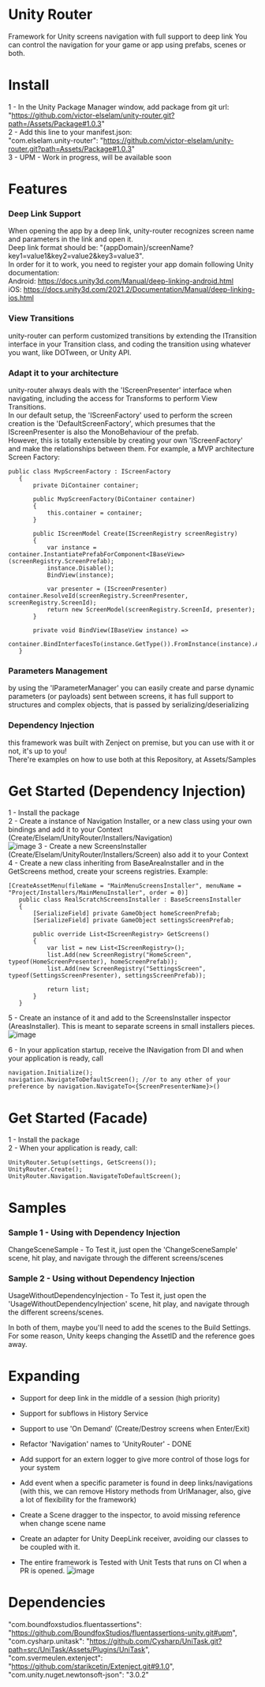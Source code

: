 # Unity Router

Framework for Unity screens navigation with full support to deep link
You can control the navigation for your game or app using prefabs, scenes or both.

# Install

1 - In the Unity Package Manager window, add package from git url: \
"https://github.com/victor-elselam/unity-router.git?path=/Assets/Package#1.0.3" \
2 - Add this line to your manifest.json: \
"com.elselam.unity-router": "https://github.com/victor-elselam/unity-router.git?path=Assets/Package#1.0.3" \
3 - UPM - Work in progress, will be available soon

# Features
### Deep Link Support
When opening the app by a deep link, unity-router recognizes screen name and parameters in the link and open it. \
Deep link format should be: "{appDomain}/screenName?key1=value1&key2=value2&key3=value3". \
In order for it to work, you need to register your app domain following Unity documentation: \
Android: https://docs.unity3d.com/Manual/deep-linking-android.html \
iOS: https://docs.unity3d.com/2021.2/Documentation/Manual/deep-linking-ios.html
    

### View Transitions
unity-router can perform customized transitions by extending the ITransition interface in your Transition class, and coding the transition using whatever you want, like DOTween, or Unity API.

### Adapt it to your architecture
unity-router always deals with the 'IScreenPresenter' interface when navigating, including the access for Transforms to perform View Transitions. \
In our default setup, the 'IScreenFactory' used to perform the screen creation is the 'DefaultScreenFactory', which presumes that the IScreenPresenter is also the MonoBehaviour of the prefab. \
However, this is totally extensible by creating your own 'IScreenFactory' and make the relationships between them. For example, a MVP architecture Screen Factory:
 ```
 public class MvpScreenFactory : IScreenFactory
    {
        private DiContainer container;

        public MvpScreenFactory(DiContainer container)
        {
            this.container = container;
        }

        public IScreenModel Create(IScreenRegistry screenRegistry)
        {
            var instance = container.InstantiatePrefabForComponent<IBaseView>(screenRegistry.ScreenPrefab);
            instance.Disable();
            BindView(instance);

            var presenter = (IScreenPresenter) container.ResolveId(screenRegistry.ScreenPresenter, screenRegistry.ScreenId);
            return new ScreenModel(screenRegistry.ScreenId, presenter);
        }

        private void BindView(IBaseView instance) => 
            container.BindInterfacesTo(instance.GetType()).FromInstance(instance).AsSingle().IfNotBound();
    }
 ```
 
### Parameters Management
by using the 'IParameterManager' you can easily create and parse dynamic parameters (or payloads) sent between screens, it has full support to structures and complex objects, that is passed by serializing/deserializing

### Dependency Injection
this framework was built with Zenject on premise, but you can use with it or not, it's up to you! \
There're examples on how to use both at this Repository, at Assets/Samples

# Get Started (Dependency Injection)

1 - Install the package \
2 - Create a instance of Navigation Installer, or a new class using your own bindings and add it to your Context (Create/Elselam/UnityRouter/Installers/Navigation) \
![image](https://user-images.githubusercontent.com/62479476/166111254-d64d0a41-8c4c-43ad-b9d1-0c6a2ea1f960.png)
3 - Create a new ScreensInstaller (Create/Elselam/UnityRouter/Installers/Screen) also add it to your Context \
4 - Create a new class inheriting from BaseAreaInstaller and in the GetScreens method, create your screens registries. Example:
 ```
 [CreateAssetMenu(fileName = "MainMenuScreensInstaller", menuName = "Project/Installers/MainMenuInstaller", order = 0)]
    public class RealScratchScreensInstaller : BaseScreensInstaller
    {
        [SerializeField] private GameObject homeScreenPrefab;
        [SerializeField] private GameObject settingsScreenPrefab;

        public override List<IScreenRegistry> GetScreens()
        {
            var list = new List<IScreenRegistry>();
            list.Add(new ScreenRegistry("HomeScreen", typeof(HomeScreenPresenter), homeScreenPrefab));
            list.Add(new ScreenRegistry("SettingsScreen", typeof(SettingsScreenPresenter), settingsScreenPrefab));

            return list;
        }
    }
```
5 - Create an instance of it and add to the ScreensInstaller inspector (AreasInstaller). This is meant to separate screens in small installers pieces. \
![image](https://user-images.githubusercontent.com/62479476/166112645-5524d0f0-8f54-40f2-82d0-02ac192f9b54.png)

6 - In your application startup, receive the INavigation from DI and when your application is ready, call 
 ```
navigation.Initialize();
navigation.NavigateToDefaultScreen(); //or to any other of your preference by navigation.NavigateTo<{ScreenPresenterName}>()
 ```

# Get Started (Facade)
1 - Install the package \
2 - When your application is ready, call:
 ```
UnityRouter.Setup(settings, GetScreens());
UnityRouter.Create();
UnityRouter.Navigation.NavigateToDefaultScreen();
```

# Samples

### Sample 1 - Using with Dependency Injection
ChangeSceneSample - To Test it, just open the 'ChangeSceneSample' scene, hit play, and navigate through the different screens/scenes
### Sample 2 - Using without Dependency Injection
UsageWithoutDependencyInjection - To Test it, just open the 'UsageWithoutDependencyInjection' scene, hit play, and navigate through the different screens/scenes.

In both of them, maybe you'll need to add the scenes to the Build Settings. For some reason, Unity keeps changing the AssetID and the reference goes away.

# Expanding

- Support for deep link in the middle of a session (high priority)
- Support for subflows in History Service
- Support to use 'On Demand' (Create/Destroy screens when Enter/Exit)
- Refactor 'Navigation' names to 'UnityRouter' - DONE
- Add support for an extern logger to give more control of those logs for your system
- Add event when a specific parameter is found in deep links/navigations (with this, we can remove History methods from UrlManager, also, give a lot of flexibility for the framework)
- Create a Scene dragger to the inspector, to avoid missing reference when change scene name
- Create an adapter for Unity DeepLink receiver, avoiding our classes to be coupled with it.

- The entire framework is Tested with Unit Tests that runs on CI when a PR is opened.
![image](https://user-images.githubusercontent.com/62479476/166111942-7ebac27d-4837-46fd-95ab-11bcd974bc53.png)

# Dependencies

"com.boundfoxstudios.fluentassertions": "https://github.com/BoundfoxStudios/fluentassertions-unity.git#upm", \
"com.cysharp.unitask": "https://github.com/Cysharp/UniTask.git?path=src/UniTask/Assets/Plugins/UniTask", \
"com.svermeulen.extenject": "https://github.com/starikcetin/Extenject.git#9.1.0", \
"com.unity.nuget.newtonsoft-json": "3.0.2"
